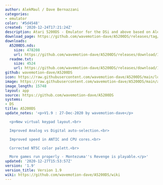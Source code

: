 ```yaml
---
author: AlekMaul / Dave Bernazzani
categories:
- emulator
color: '#5d4548'
created: '2020-12-24T17:21:24Z'
description: Atari 5200DS - Emulator for the DSi and above based on Alekmaul's work
download_page: https://github.com/wavemotion-dave/A5200DS/releases/tag/1.9
downloads:
  A5200DS.nds:
    size: 478208
    url: https://github.com/wavemotion-dave/A5200DS/releases/download/1.9/A5200DS.nds
  readme.txt:
    size: 4524
    url: https://github.com/wavemotion-dave/A5200DS/releases/download/1.9/readme.txt
github: wavemotion-dave/A5200DS
icon: https://raw.githubusercontent.com/wavemotion-dave/A5200DS/main/logo.bmp
image: https://raw.githubusercontent.com/wavemotion-dave/A5200DS/main/arm9/gfx/bgTop.png
image_length: 15748
layout: app
source: https://github.com/wavemotion-dave/A5200DS
systems:
- DS
title: A5200DS
update_notes: '<p>V1.9 : 27-Dec-2020 by wavemotion-dave</p>

  <p>New virtual keypad layout.<br>

  Improved Analog vs Digital auto-selection.<br>

  Improved speed in ANTIC and CPU cores.<br>

  Corrected NTSC color palett.<br>

  More games run properly - Montezuma''s Revenge is playable.</p>'
updated: '2020-12-27T15:53:57Z'
version: '1.9'
version_title: Version 1.9
wiki: https://github.com/wavemotion-dave/A5200DS/wiki
---
```

